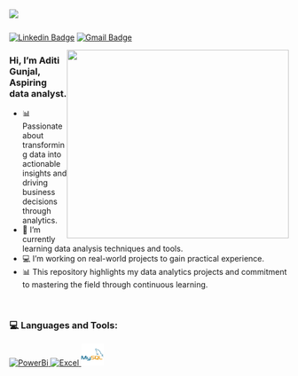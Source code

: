 <h1>
    <img src="https://readme-typing-svg.herokuapp.com/?font=Righteous&size=35&width=500&height=80&duration=5000&lines=नमस्ते+(Namaste)+🙏🏽;+I'm+Aditi+Gunjal+👋🏽;Nice+to+meet+you!+🤝🏽" />
</h1>

[![Linkedin Badge](https://img.shields.io/badge/-Aditi_Gunjal-blue?style=flat-square&logo=Linkedin&logoColor=white&link=https://www.linkedin.com/in/aditigunjal)](https://www.linkedin.com/in/aditigunjal) 
[![Gmail Badge](https://img.shields.io/badge/-gunjaladiti731@gmail.com-c14438?style=flat-square&logo=Gmail&logoColor=white&link=mailto:gunjaladiti731@gmail.com)](mailto:gunjaladiti731@gmail.com)

<img align="right" src="https://github.com/Pravesh-Agarwal/Pravesh-Agarwal/blob/main/assets/data-science-giphy.gif" width="400" height="340">

<h3>Hi, I’m Aditi Gunjal, Aspiring data analyst. </h3>

- 📊 Passionate about transforming data into actionable insights and driving business decisions through analytics.
- 🌱 I’m currently learning data analysis techniques and tools.
- 💻 I’m working on real-world projects to gain practical experience.
- 📊 This repository highlights my data analytics projects and commitment to mastering the field through continuous learning.

<br>
<h3> 💻 Languages and Tools: </h3>

<p align="left"> <a href="https://powerbi.microsoft.com/en-au/" target="_blank" rel="noreferrer"> <img src="https://logos-world.net/wp-content/uploads/2022/02/Microsoft-Power-BI-Symbol.png" alt="PowerBi" width="80" height="40"/> </a> 
<a href="https://www.microsoft.com/en-in/microsoft-365/excel" target="_blank" rel="noreferrer"> <img src="https://cdn1.iconfinder.com/data/icons/famous-brand-apps/100/_-04-512.png" alt="Excel" width="40" height="40"/> </a> 
</a> <a href="https://www.mysql.com/" target="_blank" rel="noreferrer"> <img src="https://raw.githubusercontent.com/devicons/devicon/master/icons/mysql/mysql-original-wordmark.svg" alt="mysql" width="40" height="40"/> </a>
  
